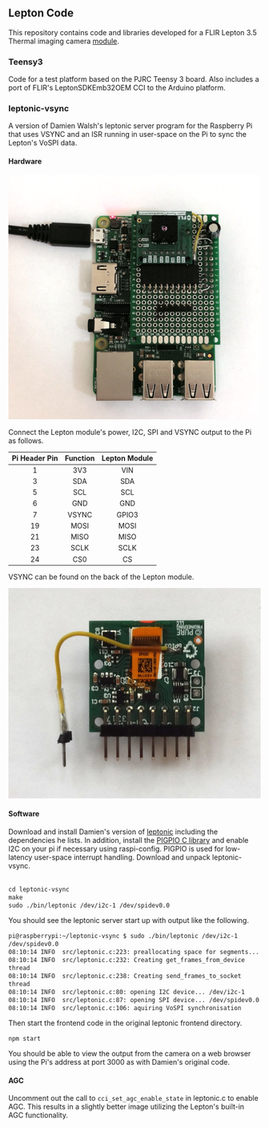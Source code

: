 ## Lepton Code

This repository contains code and libraries developed for a FLIR Lepton 3.5 Thermal imaging camera [module](https://store.groupgets.com/collections/flir-lepton-accessories/products/flir-lepton-breakout-board).

### Teensy3
Code for a test platform based on the PJRC Teensy 3 board.  Also includes a port of FLIR's LeptonSDKEmb32OEM CCI to the Arduino platform.

### leptonic-vsync
A version of Damien Walsh's leptonic server program for the Raspberry Pi that uses VSYNC and an ISR running in user-space on the Pi to sync the Lepton's VoSPI data.

#### Hardware

![Pi Thermal Imaging Camera](pictures/pi_lepton.png)

Connect the Lepton module's power, I2C, SPI and VSYNC output to the Pi as follows.  

| Pi Header Pin | Function | Lepton Module |
|:-------------:|:--------:|:-------------:|
| 1             | 3V3      | VIN           |
| 3             | SDA      | SDA           |
| 5             | SCL      | SCL           |
| 6             | GND      | GND           |
| 7             | VSYNC    | GPIO3         |
| 19            | MOSI     | MOSI          |
| 21            | MISO     | MISO          |
| 23            | SCLK     | SCLK          |
| 24            | CS0      | CS            |

VSYNC can be found on the back of the Lepton module.

![VSYNC](pictures/gpio3.png)


#### Software
Download and install Damien's version of [leptonic](https://github.com/themainframe/leptonic) including the dependencies he lists.  In addition, install the [PIGPIO C library](http://abyz.me.uk/rpi/pigpio/) and enable I2C on your pi if necessary using raspi-config.  PIGPIO is used for low-latency user-space interrupt handling.  Download and unpack leptonic-vsync.

```

cd leptonic-vsync
make
sudo ./bin/leptonic /dev/i2c-1 /dev/spidev0.0

```

You should see the leptonic server start up with output like the following.

```
pi@raspberrypi:~/leptonic-vsync $ sudo ./bin/leptonic /dev/i2c-1 /dev/spidev0.0
08:10:14 INFO  src/leptonic.c:223: preallocating space for segments...
08:10:14 INFO  src/leptonic.c:232: Creating get_frames_from_device thread
08:10:14 INFO  src/leptonic.c:238: Creating send_frames_to_socket thread
08:10:14 INFO  src/leptonic.c:80: opening I2C device... /dev/i2c-1
08:10:14 INFO  src/leptonic.c:87: opening SPI device... /dev/spidev0.0
08:10:14 INFO  src/leptonic.c:106: aquiring VoSPI synchronisation
```

Then start the frontend code in the original leptonic frontend directory.

```
npm start
```

You should be able to view the output from the camera on a web browser using the Pi's address at port 3000 as with Damien's original code.

#### AGC
Uncomment out the call to ````cci_set_agc_enable_state```` in leptonic.c to enable AGC.  This results in a slightly better image utilizing the Lepton's built-in AGC functionality.

